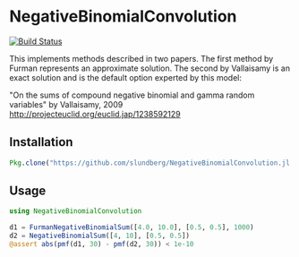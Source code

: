 # NegativeBinomialConvolution

[![Build Status](https://travis-ci.org/slundberg/NegativeBinomialConvolution.jl.svg?branch=master)](https://travis-ci.org/slundberg/NegativeBinomialConvolution.jl)

This implements methods described in two papers. The first method by Furman represents an approximate solution. The second by Vallaisamy is an exact solution and is the default option experted by this model:

"On the sums of compound negative binomial and gamma random variables" by Vallaisamy, 2009
http://projecteuclid.org/euclid.jap/1238592129

## Installation

```julia
Pkg.clone("https://github.com/slundberg/NegativeBinomialConvolution.jl.git")
```

## Usage

```julia
using NegativeBinomialConvolution

d1 = FurmanNegativeBinomialSum([4.0, 10.0], [0.5, 0.5], 1000)
d2 = NegativeBinomialSum([4, 10], [0.5, 0.5])
@assert abs(pmf(d1, 30) - pmf(d2, 30)) < 1e-10
```

